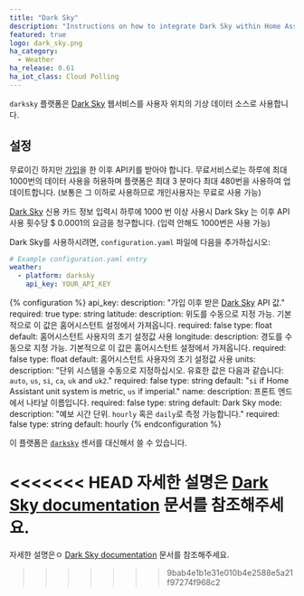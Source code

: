 ```yaml
---
title: "Dark Sky"
description: "Instructions on how to integrate Dark Sky within Home Assistant."
featured: true
logo: dark_sky.png
ha_category:
  - Weather
ha_release: 0.61
ha_iot_class: Cloud Polling
---
```


 `darksky` 플랫폼은 [Dark Sky](https://darksky.net/) 웹서비스를 사용자 위치의 기상 데이터 소스로 사용합니다.

## 설정

무료이긴 하지만 [가입](https://darksky.net/dev/register)을 한 이후 API키를 받아야 합니다. 무료서비스로는 하루에 최대 1000번의 데이터 사용을 허용하며 플랫폼은 최대 3 분마다 최대 480번을 사용하여 업데이트합니다. (보통은 그 이하로 사용하므로 개인사용자는 무료로 사용 가능)

<div class='note warning'>

[Dark Sky](https://darksky.net/dev/) 신용 카드 정보 입력시 하루에 1000 번 이상 사용시 Dark Sky 는 이후 API 사용 횟수당 $ 0.0001의 요금을 청구합니다. (입력 안해도 1000번은 사용 가능)

</div>

Dark Sky를 사용하시려면, `configuration.yaml` 파일에 다음을 추가하십시오:

```yaml
# Example configuration.yaml entry
weather:
  - platform: darksky
    api_key: YOUR_API_KEY
```

{% configuration %}
api_key:
  description: "가입 이후 받은 [Dark Sky](https://darksky.net/dev/) API 값."
  required: true
  type: string
latitude:
  description: 위도를 수동으로 지정 가능. 기본적으로 이 값은 홈어시스턴트 설정에서 가져옵니다.
  required: false
  type: float
  default: 홈어시스턴트 사용자의 초기 설정값 사용 
longitude:
  description: 경도를 수동으로 지정 가능. 기본적으로 이 값은 홈어시스턴트 설정에서 가져옵니다.
  required: false
  type: float
  default: 홈어시스턴트 사용자의 초기 설정값 사용 
units:
  description: "단위 시스템을 수동으로 지정하십시오. 유효한 값은 다음과 같습니다: `auto`, `us`, `si`, `ca`, `uk` and `uk2`."
  required: false
  type: string
  default: "`si` if Home Assistant unit system is metric, `us` if imperial."
name:
  description: 프론트 엔드에서 나타날 이름입니다.
  required: false
  type: string
  default: Dark Sky
mode:
  description: "예보 시간 단위. `hourly` 혹은 `daily`로 측정 가능합니다."
  required: false
  type: string
  default: hourly
{% endconfiguration %}

<div class='note'>

이 플랫폼은 [`darksky`](/integrations/darksky) 센서를 대신해서 쓸 수 있습니다.

</div>

<<<<<<< HEAD
자세한 설명은 [Dark Sky documentation](https://darksky.net/dev/docs) 문서를 참조해주세요.
=======
자세한 설명은ㅇ [Dark Sky documentation](https://darksky.net/dev/docs) 문서를 참조해주세요.
>>>>>>> 9bab4e1b1e31e010b4e2588e5a21f97274f968c2
